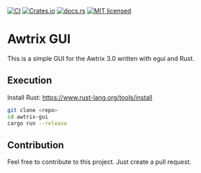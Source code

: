 [![CI](https://github.com/bircni/Awtrix-GUI/actions/workflows/ci.yml/badge.svg)](https://github.com/bircni/Awtrix-GUI/actions/workflows/ci.yml)
[![Crates.io](https://img.shields.io/crates/v/Awtrix-GUI)](https://crates.io/crates/Awtrix-GUI)
[![docs.rs](https://img.shields.io/docsrs/Awtrix-GUI)](https://docs.rs/Awtrix-GUI)
[![MIT licensed](https://img.shields.io/badge/license-MIT-blue.svg)](https://github.com/DKerp/get-size/blob/main/LICENSE)

# Awtrix GUI

This is a simple GUI for the Awtrix 3.0 written with egui and Rust.

## Execution

Install Rust: https://www.rust-lang.org/tools/install

```bash
git clone <repo>
cd awtrix-gui
cargo run --release
```

## Contribution

Feel free to contribute to this project. Just create a pull request.
